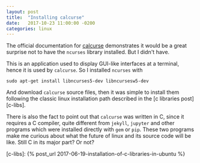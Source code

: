 ```yaml
---
layout: post
title:  "Installing calcurse"
date:   2017-10-23 11:00:00 -0200
categories: linux
---
```


The official documentation for [calcurse][calcurse]
demonstrates it would be a great surprise not to have the
`ncurses` library installed. But I didn't have.

This is an application used to display GUI-like interfaces
at a terminal, hence it is used by `calcurse`.
So I installed `ncurses` with

    sudo apt-get install libncurses5-dev libncursesw5-dev

And download `calcurse` source files, then it was simple to
install them following the classic linux installation path
described in the [c libraries post][c-libs].

There is also the fact to point out that `calcurse` was written
in C, since it requires a C compiler, quite different
from `jekyll`, `jupyter` and other programs which were
installed directly with `gem` or `pip`. These two programs
make me curious about what the future of linux and its source
code will be like. Still C in its major part? Or not?


[calcurse]: http://calcurse.org/
[c-libs]: {% post_url 2017-06-19-installation-of-c-libraries-in-ubuntu %}
